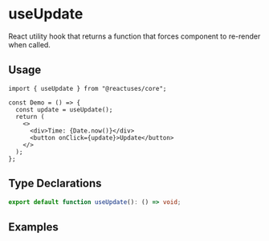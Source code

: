 # useUpdate

React utility hook that returns a function that forces component to re-render when called.

## Usage

```tsx
import { useUpdate } from "@reactuses/core";

const Demo = () => {
  const update = useUpdate();
  return (
    <>
      <div>Time: {Date.now()}</div>
      <button onClick={update}>Update</button>
    </>
  );
};
```

## Type Declarations

```ts
export default function useUpdate(): () => void;
```

## Examples
